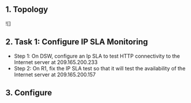 ## 1. Topology
![]
## 2. Task 1: Configure IP SLA Monitoring
- Step 1: On DSW, configure an Ip SLA to test HTTP connectivity to the Internet server at 209.165.200.233
- Step 2: On R1, fix the IP SLA test so that it will test the availability of the Internet server at 209.165.200.157

## 3. Configure

